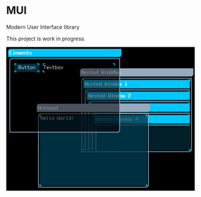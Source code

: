 # MUI
Modern User Interface library

This project is work in progress.

<img src="/screenshots/jIgU704.png?raw=true">
